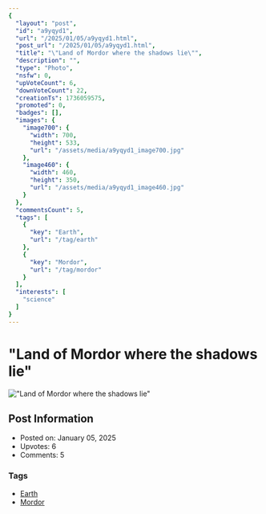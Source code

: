 ```yaml
---
{
  "layout": "post",
  "id": "a9yqyd1",
  "url": "/2025/01/05/a9yqyd1.html",
  "post_url": "/2025/01/05/a9yqyd1.html",
  "title": "\"Land of Mordor where the shadows lie\"",
  "description": "",
  "type": "Photo",
  "nsfw": 0,
  "upVoteCount": 6,
  "downVoteCount": 22,
  "creationTs": 1736059575,
  "promoted": 0,
  "badges": [],
  "images": {
    "image700": {
      "width": 700,
      "height": 533,
      "url": "/assets/media/a9yqyd1_image700.jpg"
    },
    "image460": {
      "width": 460,
      "height": 350,
      "url": "/assets/media/a9yqyd1_image460.jpg"
    }
  },
  "commentsCount": 5,
  "tags": [
    {
      "key": "Earth",
      "url": "/tag/earth"
    },
    {
      "key": "Mordor",
      "url": "/tag/mordor"
    }
  ],
  "interests": [
    "science"
  ]
}
---
```


# "Land of Mordor where the shadows lie"

!["Land of Mordor where the shadows lie"](/assets/media/a9yqyd1_image700.jpg)

## Post Information

- Posted on: January 05, 2025
- Upvotes: 6
- Comments: 5

### Tags

- [Earth](/tag/Earth)
- [Mordor](/tag/Mordor)
